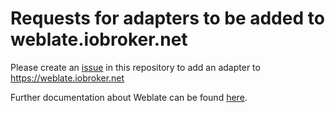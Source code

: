 # Requests for adapters to be added to weblate.iobroker.net

Please create an [issue](https://github.com/ioBrokerTranslator/requests/issues/new/choose) in this repository to add an adapter to https://weblate.iobroker.net

Further documentation about Weblate can be found [here](https://github.com/ioBrokerTranslator/doc/blob/master/README.md).
